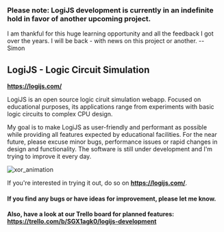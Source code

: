 ### Please note: LogiJS development is currently in an indefinite hold in favor of another upcoming project. 
I am thankful for this huge learning opportunity and all the feedback I got over the years. I will be back - with news on this project or another.
-- Simon

## LogiJS - Logic Circuit Simulation
**https://logijs.com/**

LogiJS is an open source logic ciruit simulation webapp. 
Focused on educational purposes, its applications range from experiments with basic logic circuits to complex CPU design.

My goal is to make LogiJS as user-friendly and performant as possible while providing all features expected by educational facilities.
For the near future, please excuse minor bugs, performance issues or rapid changes in design and functionality.
The software is still under development and I'm trying to improve it every day.

![xor_animation](https://user-images.githubusercontent.com/6598913/111069437-5be79d80-84cd-11eb-90d4-ade8780d9feb.gif)

If you're interested in trying it out, do so on **https://logijs.com/**.

#### If you find any bugs or have ideas for improvement, please let me know.

#### Also, have a look at our Trello board for planned features: https://trello.com/b/SGX1agk0/logijs-development
